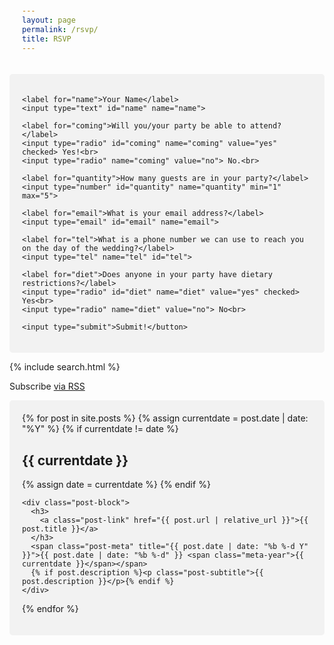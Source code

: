 ```yaml
---
layout: page
permalink: /rsvp/
title: RSVP
---
```


<style>
input[type=text], select {
  width: 100%;
  padding: 12px 20px;
  margin: 8px 0;
  display: inline-block;
  border: 1px solid #ccc;
  border-radius: 4px;
  box-sizing: border-box;
}

input[type=submit] {
  width: 100%;
  background-color: #4CAF50;
  color: white;
  padding: 14px 20px;
  margin: 8px 0;
  border: none;
  border-radius: 4px;
  cursor: pointer;
}

input[type=submit]:hover {
  background-color: #45a049;
}

div {
  border-radius: 5px;
  background-color: #f2f2f2;
  padding: 20px;
}
</style>

<div>
<form action="https://getform.io/f/0cff5cfd-5ab5-4d3c-8f95-50be1ec60926" method="POST">

    <label for="name">Your Name</label>
    <input type="text" id="name" name="name">
    
    <label for="coming">Will you/your party be able to attend?</label>
    <input type="radio" id="coming" name="coming" value="yes" checked> Yes!<br>
    <input type="radio" name="coming" value="no"> No.<br>
    
    <label for="quantity">How many guests are in your party?</label>
    <input type="number" id="quantity" name="quantity" min="1" max="5">
    
    <label for="email">What is your email address?</label>
    <input type="email" id="email" name="email">
    
    <label for="tel">What is a phone number we can use to reach you on the day of the wedding?</label>
    <input type="tel" name="tel" id="tel">
    
    <label for="diet">Does anyone in your party have dietary restrictions?</label>
    <input type="radio" id="diet" name="diet" value="yes" checked> Yes<br>
    <input type="radio" name="diet" value="no"> No<br>
    
    <input type="submit">Submit!</button>

</form>
</div>

{% include search.html %}

<p class="rss-subscribe">Subscribe <a href="{{ "/feed.xml" | absolute_url }}">via RSS</a></p>

<div class="post-list">
  {% for post in site.posts %}
    {% assign currentdate = post.date | date: "%Y" %}
    {% if currentdate != date %}
      <h2 id="y{{ currentdate }}" class="year">{{ currentdate }}</h2>
      {% assign date = currentdate %}
    {% endif %}

    <div class="post-block">
      <h3>
        <a class="post-link" href="{{ post.url | relative_url }}">{{ post.title }}</a>
      </h3>
      <span class="post-meta" title="{{ post.date | date: "%b %-d Y" }}">{{ post.date | date: "%b %-d" }} <span class="meta-year">{{ currentdate }}</span></span>
      {% if post.description %}<p class="post-subtitle">{{ post.description }}</p>{% endif %}
    </div>
  {% endfor %}
</div>
